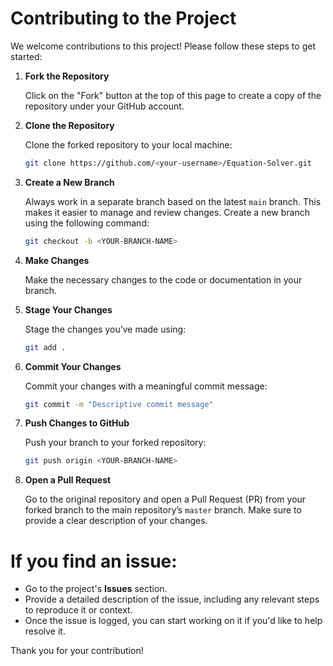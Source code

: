 # Contributing to the Project

We welcome contributions to this project! Please follow these steps to get started:

1. **Fork the Repository**

   Click on the "Fork" button at the top of this page to create a copy of the repository under your GitHub account.

2. **Clone the Repository**

   Clone the forked repository to your local machine:

   ```sh
   git clone https://github.com/<your-username>/Equation-Solver.git
   ```

3. **Create a New Branch**

   Always work in a separate branch based on the latest `main` branch. This makes it easier to manage and review changes. Create a new branch using the following command:

   ```sh
   git checkout -b <YOUR-BRANCH-NAME>
   ```

4. **Make Changes**

   Make the necessary changes to the code or documentation in your branch.

5. **Stage Your Changes**

   Stage the changes you’ve made using:

   ```sh
   git add .
   ```

6. **Commit Your Changes**

   Commit your changes with a meaningful commit message:

   ```sh
   git commit -m "Descriptive commit message"
   ```

7. **Push Changes to GitHub**

   Push your branch to your forked repository:

   ```sh
   git push origin <YOUR-BRANCH-NAME>
   ```

8. **Open a Pull Request**

   Go to the original repository and open a Pull Request (PR) from your forked branch to the main repository’s `master` branch. Make sure to provide a clear description of your changes.

# If you find an issue:

- Go to the project's **Issues** section.
- Provide a detailed description of the issue, including any relevant steps to reproduce it or context.
- Once the issue is logged, you can start working on it if you'd like to help resolve it.


Thank you for your contribution!
